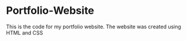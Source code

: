 # Portfolio-Website
This is the code for my portfolio website. The website was created using HTML and CSS

